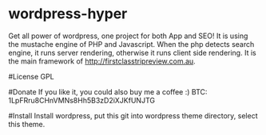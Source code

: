 # wordpress-hyper
Get all power of wordpress, one project for both App and SEO! It is using the mustache engine of PHP and Javascript. When the php detects search engine, it runs server rendering, otherwise it runs client side rendering. It is the main framework of http://firstclasstripreview.com.au.

#License
GPL

#Donate
If you like it, you could also buy me a coffee :)
BTC: 1LpFRru8CHnVMNs8Hh5B3zD2iXJKfUNJTG

#Install
Install wordpress, put this git into wordpress theme directory, select this theme.
